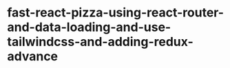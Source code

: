# fast-react-pizza-using-react-router-and-data-loading-and-use-tailwindcss-and-adding-redux-advance

